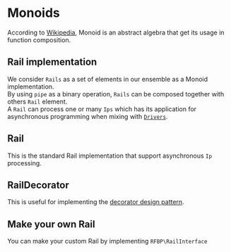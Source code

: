 # Monoids

According to [Wikipedia](https://en.wikipedia.org/wiki/Monoid), Monoid is an abstract algebra that get its usage in function composition.

## Rail implementation

We consider `Rails` as a set of elements in our ensemble as a Monoid implementation.  
By using `pipe` as a binary operation, `Rails` can be composed together with others `Rail` element.  
A `Rail` can process one or many `Ips` which has its application for asynchronous programming when mixing with [`Drivers`](drivers.md).

## Rail

This is the standard Rail implementation that support asynchronous `Ip` processing.

## RailDecorator

This is useful for implementing the [decorator design pattern](https://en.wikipedia.org/wiki/Decorator_pattern).

## Make your own Rail

You can make your custom Rail by implementing `RFBP\RailInterface`